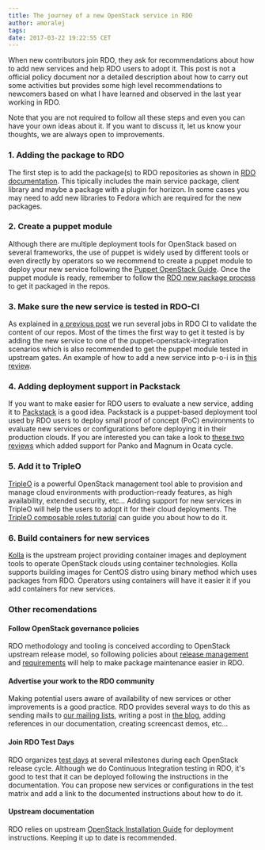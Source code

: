 ```yaml
---
title: The journey of a new OpenStack service in RDO
author: amoralej
tags:
date: 2017-03-22 19:22:55 CET
---
```




When new contributors join RDO, they ask for recommendations about
how to add new services and help RDO users to adopt it. This post is
not a official policy document nor a detailed description about how to carry
out some activities but provides some high level recommendations to newcomers
based on what I have learned and observed in the last year working in RDO.

Note that you are not required to follow all these steps and even you can
have your own ideas about it. If you want to discuss it, let us know your thoughts, we are always open to improvements.

### 1. Adding the package to RDO

The first step is to add the package(s) to RDO repositories as shown
in [RDO documentation](https://www.rdoproject.org/documentation/rdo-packaging/#how-to-add-a-new-package-to-rdo-trunk).
This tipically includes the main service package, client library and maybe
a package with a plugin for horizon. In some cases you may need to add new
libraries to Fedora which are required for the new packages.

### 2. Create a puppet module

Although there are multiple deployment tools for OpenStack based on several
frameworks, the use of puppet is widely used by different tools or even directly
by operators so we recommend to create a puppet module to deploy your new service
following the [Puppet OpenStack Guide](https://docs.openstack.org/developer/puppet-openstack-guide/).
Once the puppet module is ready, remember to follow the [RDO new package
process](https://www.rdoproject.org/documentation/rdo-packaging/#how-to-add-a-new-puppet-module-to-rdo-trunk)
to get it packaged in the repos.

### 3. Make sure the new service is tested in RDO-CI

As explained in [a previous post](https://www.rdoproject.org/blog/2017/03/rdo-ci-in-a-nutshell/)
we run several jobs in RDO CI to validate the content of our repos. Most
of the times the first way to get it tested is by adding the new service
to one of the puppet-openstack-integration scenarios which is also
recommended to get the puppet module tested in upstream gates. An example
of how to add a new service into p-o-i is in [this review](https://review.openstack.org/#/c/429705/).

### 4. Adding deployment support in Packstack

If you want to make easier for RDO users to evaluate a new service, adding
it to [Packstack](https://wiki.openstack.org/wiki/Packstack) is a good idea.
Packstack is a puppet-based deployment tool used by RDO users to deploy small proof
of concept (PoC) environments to evaluate new services or configurations
before deploying it in their production clouds. If you are interested you can
take a look to [these two reviews](https://review.openstack.org/#/q/405010+OR+360388)
which added support for Panko and Magnum in Ocata cycle.

### 5. Add it to TripleO

[TripleO](https://docs.openstack.org/developer/tripleo-docs/) is a powerful
OpenStack management tool able to provision and manage cloud environments
with production-ready features, as high availability, extended security,
etc... Adding support for new services in TripleO will help the users to
adopt it for their cloud deployments. The [TripleO composable roles tutorial](https://docs.openstack.org/developer/tripleo-docs/developer/tht_walkthrough/tht_walkthrough.html)
can guide you about how to do it.


### 6. Build containers for new services

[Kolla](https://docs.openstack.org/developer/kolla/) is the upstream
project providing container images and deployment tools to operate OpenStack
clouds using container technologies. Kolla supports building images for
CentOS distro using binary method which uses packages from RDO. Operators using
containers will have it easier it if you add containers for new services.

### Other recomendations

#### Follow OpenStack governance policies

RDO methodology and tooling is conceived according to OpenStack upstream
release model, so following policies about [release management](https://github.com/openstack/releases/blob/master/README.rst)
and [requirements](https://github.com/openstack/requirements/blob/master/README.rst)
will help to make package maintenance easier in RDO.


#### Advertise your work to the RDO community

Making potential users aware of availability of new services or other
improvements is a good practice. RDO provides several ways to do this as
sending mails to [our mailing lists](https://www.rdoproject.org/community/mailing-lists/),
writing a post in [the blog](https://www.rdoproject.org/blog/), adding
references in our documentation, creating screencast demos, etc...


####  Join RDO Test Days

RDO organizes [test days](https://www.rdoproject.org/testday/) at several
milestones during each OpenStack release cycle. Although we do Continuous
Integration testing in RDO, it's good to test that it can be deployed
following the instructions in the documentation. You can propose new
services or configurations in the test matrix and add a link to the
documented instructions about how to do it.

#### Upstream documentation

RDO relies on upstream [OpenStack Installation Guide](https://docs.openstack.org/ocata/install-guide-rdo/) for
deployment instructions. Keeping it up to date is recommended.
